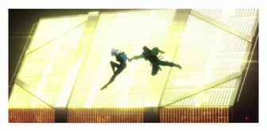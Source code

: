 <p align="center">
<img width="1000" src="https://github.com/ErfanNikouie/ErfanNikouie/blob/main/cyberpunk.gif" alt="CyberpunkGif">
</p>